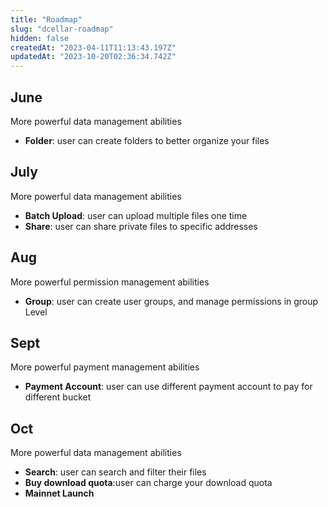 ```yaml
---
title: "Roadmap"
slug: "dcellar-roadmap"
hidden: false
createdAt: "2023-04-11T11:13:43.197Z"
updatedAt: "2023-10-20T02:36:34.742Z"
---
```

## June

More powerful data management abilities

- **Folder**: user can create folders to better organize your files

## July

More powerful data management abilities

- **Batch Upload**: user can upload multiple files one time
- **Share**: user can share private files to specific addresses

## Aug

More powerful permission management abilities

- **Group**: user can create user groups, and manage permissions  in group Level

## Sept

More powerful payment management abilities

- **Payment Account**: user can use different payment account to pay for different bucket

## Oct

More powerful data management abilities

- **Search**: user can search and filter their files
- **Buy download quota**:user can charge your download quota
- **Mainnet Launch**